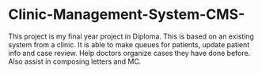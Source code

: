 # Clinic-Management-System-CMS-
This project is my final year project in Diploma. This is based on an existing system from a clinic. It is able to make queues for patients, update patient info and case review. Help doctors organize cases they have done before. Also assist in composing letters and MC.
